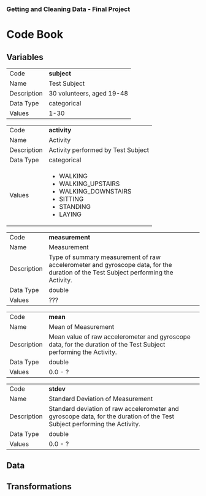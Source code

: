 ### Getting and Cleaning Data - Final Project

# Code Book

## Variables

| | |
| --- | --- |
| Code | **subject** |
| Name | Test Subject |
| Description | 30 volunteers, aged 19-48 |
| Data Type | categorical |
| Values | 1-30 |

| | |
| --- | --- |
| Code | **activity** |
| Name | Activity |
| Description | Activity performed by Test Subject |
| Data Type | categorical |
| Values | <ul><li>WALKING</li><li>WALKING_UPSTAIRS</li><li>WALKING_DOWNSTAIRS</li><li>SITTING</li><li>STANDING</li><li>LAYING</li></ul> |
<!-- 1: WALKING
2: WALKING_UPSTAIRS
3: WALKING_DOWNSTAIRS
4: SITTING
5: STANDING
6: LAYING -->

| | |
| --- | --- |
| Code | **measurement** |
| Name | Measurement |
| Description | Type of summary measurement of raw accelerometer and gyroscope data, for the duration of the Test Subject performing the Activity. |
| Data Type | double |
| Values | ??? |

| | |
| --- | --- |
| Code | **mean** |
| Name | Mean of Measurement |
| Description | Mean value of raw accelerometer and gyroscope data, for the duration of the Test Subject performing the Activity. |
| Data Type | double |
| Values | 0.0 - ? |

| | |
| --- | --- |
| Code | **stdev** |
| Name | Standard Deviation of Measurement |
| Description | Standard deviation of raw accelerometer and gyroscope data, for the duration of the Test Subject performing the Activity.|
| Data Type | double |
| Values | 0.0 - ? |

## Data

## Transformations